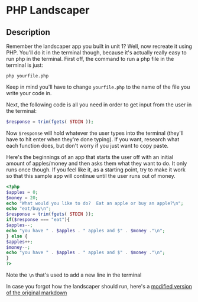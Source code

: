 # PHP Landscaper

## Description

Remember the landscaper app you built in unit 1?  Well, now recreate it using PHP.  You'll do it in the terminal though, because it's actually really easy to run php in the terminal.  First off, the command to run a php file in the terminal is just:

```
php yourfile.php
```

Keep in mind you'll have to change `yourfile.php` to the name of the file you write your code in.

Next, the following code is all you need in order to get input from the user in the terminal:

```php
$response = trim(fgets( STDIN ));
```

Now `$response` will hold whatever the user types into the terminal (they'll have to hit enter when they're done typing).  If you want, research what each function does, but don't worry if you just want to copy paste.

Here's the beginnings of an app that starts the user off with an initial amount of apples/money and then asks them what they want to do.  It only runs once though.  If you feel like it, as a starting point, try to make it work so that this sample app will continue until the user runs out of money.

```php
<?php
$apples = 0;
$money = 20;
echo "What would you like to do?  Eat an apple or buy an apple?\n";
echo "eat/buy\n";
$response = trim(fgets( STDIN ));
if($response === "eat"){
$apples--;
echo "you have " . $apples . " apples and $" . $money ."\n";
} else {
$apples++;
$money--;
echo "you have " . $apples . " apples and $" . $money ."\n";
}
?>
```

Note the `\n` that's used to add a new line in the terminal

In case you forgot how the landscaper should run, here's a [modified version of the original markdown](landscaper.md)
